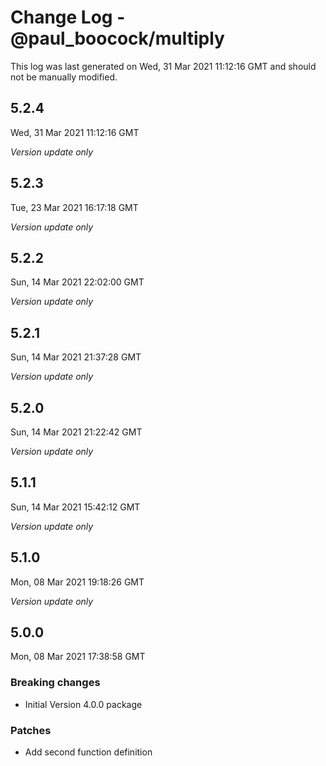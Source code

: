 # Change Log - @paul_boocock/multiply

This log was last generated on Wed, 31 Mar 2021 11:12:16 GMT and should not be manually modified.

## 5.2.4
Wed, 31 Mar 2021 11:12:16 GMT

_Version update only_

## 5.2.3
Tue, 23 Mar 2021 16:17:18 GMT

_Version update only_

## 5.2.2
Sun, 14 Mar 2021 22:02:00 GMT

_Version update only_

## 5.2.1
Sun, 14 Mar 2021 21:37:28 GMT

_Version update only_

## 5.2.0
Sun, 14 Mar 2021 21:22:42 GMT

_Version update only_

## 5.1.1
Sun, 14 Mar 2021 15:42:12 GMT

_Version update only_

## 5.1.0
Mon, 08 Mar 2021 19:18:26 GMT

_Version update only_

## 5.0.0
Mon, 08 Mar 2021 17:38:58 GMT

### Breaking changes

- Initial Version 4.0.0 package

### Patches

- Add second function definition

